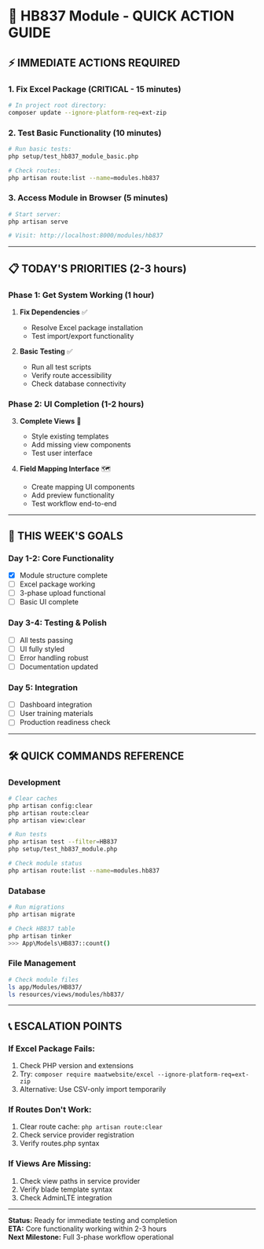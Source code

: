 # 🚀 HB837 Module - QUICK ACTION GUIDE

## ⚡ IMMEDIATE ACTIONS REQUIRED

### 1. Fix Excel Package (CRITICAL - 15 minutes)
```bash
# In project root directory:
composer update --ignore-platform-req=ext-zip
```

### 2. Test Basic Functionality (10 minutes)
```bash
# Run basic tests:
php setup/test_hb837_module_basic.php

# Check routes:
php artisan route:list --name=modules.hb837
```

### 3. Access Module in Browser (5 minutes)
```bash
# Start server:
php artisan serve

# Visit: http://localhost:8000/modules/hb837
```

---

## 📋 TODAY'S PRIORITIES (2-3 hours)

### Phase 1: Get System Working (1 hour)
1. **Fix Dependencies** ✅ 
   - Resolve Excel package installation
   - Test import/export functionality

2. **Basic Testing** ✅
   - Run all test scripts
   - Verify route accessibility
   - Check database connectivity

### Phase 2: UI Completion (1-2 hours)
3. **Complete Views** 🎨
   - Style existing templates
   - Add missing view components
   - Test user interface

4. **Field Mapping Interface** 🗺️
   - Create mapping UI components
   - Add preview functionality
   - Test workflow end-to-end

---

## 🎯 THIS WEEK'S GOALS

### Day 1-2: Core Functionality
- [x] Module structure complete
- [ ] Excel package working
- [ ] 3-phase upload functional
- [ ] Basic UI complete

### Day 3-4: Testing & Polish
- [ ] All tests passing
- [ ] UI fully styled
- [ ] Error handling robust
- [ ] Documentation updated

### Day 5: Integration
- [ ] Dashboard integration
- [ ] User training materials
- [ ] Production readiness check

---

## 🛠️ QUICK COMMANDS REFERENCE

### Development
```bash
# Clear caches
php artisan config:clear
php artisan route:clear
php artisan view:clear

# Run tests
php artisan test --filter=HB837
php setup/test_hb837_module.php

# Check module status
php artisan route:list --name=modules.hb837
```

### Database
```bash
# Run migrations
php artisan migrate

# Check HB837 table
php artisan tinker
>>> App\Models\HB837::count()
```

### File Management
```bash
# Check module files
ls app/Modules/HB837/
ls resources/views/modules/hb837/
```

---

## 📞 ESCALATION POINTS

### If Excel Package Fails:
1. Check PHP version and extensions
2. Try: `composer require maatwebsite/excel --ignore-platform-req=ext-zip`
3. Alternative: Use CSV-only import temporarily

### If Routes Don't Work:
1. Clear route cache: `php artisan route:clear`
2. Check service provider registration
3. Verify routes.php syntax

### If Views Are Missing:
1. Check view paths in service provider
2. Verify blade template syntax
3. Check AdminLTE integration

---

**Status:** Ready for immediate testing and completion  
**ETA:** Core functionality working within 2-3 hours  
**Next Milestone:** Full 3-phase workflow operational

